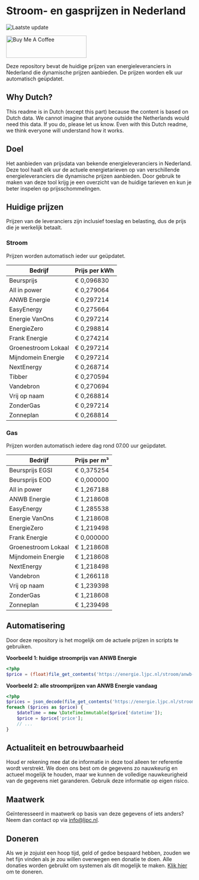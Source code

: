 # Stroom- en gasprijzen in Nederland

![Laatste update](https://img.shields.io/badge/laatste%20update-2024--08--30%2022%3A00%20CET-brightgreen)

<a href="https://www.buymeacoffee.com/Lars-" target="_blank"><img src="https://cdn.buymeacoffee.com/buttons/v2/default-orange.png" alt="Buy Me A Coffee" height="60" style="height: 60px !important;width: 217px !important;" ></a>

Deze repository bevat de huidige prijzen van energieleveranciers in Nederland die dynamische prijzen aanbieden. De prijzen worden elk uur automatisch geüpdatet.

## Why Dutch?

This readme is in Dutch (except this part) because the content is based on Dutch data. We cannot imagine that anyone outside the Netherlands would need this data. If you do, please let us know. Even with this Dutch readme, we think
everyone will understand how it works.

## Doel

Het aanbieden van prijsdata van bekende energieleveranciers in Nederland. Deze tool haalt elk uur de actuele energietarieven op van verschillende energieleveranciers die dynamische prijzen aanbieden. Door gebruik te maken van deze tool
krijg je een overzicht van de huidige tarieven en kun je beter inspelen op prijsschommelingen.

## Huidige prijzen

Prijzen van de leveranciers zijn inclusief toeslag en belasting, dus de prijs die je werkelijk betaalt.

### Stroom

Prijzen worden automatisch ieder uur geüpdatet.

 Bedrijf | Prijs per kWh 
---------|---------------
Beursprijs | € 0,096830
All in power | € 0,279064
ANWB Energie | € 0,297214
EasyEnergy | € 0,275664
Energie VanOns | € 0,297214
EnergieZero | € 0,298814
Frank Energie | € 0,274214
Groenestroom Lokaal | € 0,297214
Mijndomein Energie | € 0,297214
NextEnergy | € 0,268714
Tibber | € 0,270594
Vandebron | € 0,270694
Vrij op naam | € 0,268814
ZonderGas | € 0,297214
Zonneplan | € 0,268814


### Gas

Prijzen worden automatisch iedere dag rond 07.00 uur geüpdatet.

 Bedrijf | Prijs per m³ 
---------|--------------
Beursprijs EGSI | € 0,375254
Beursprijs EOD | € 0,000000
All in power | € 1,267188
ANWB Energie | € 1,218608
EasyEnergy | € 1,285538
Energie VanOns | € 1,218608
EnergieZero | € 1,219498
Frank Energie | € 0,000000
Groenestroom Lokaal | € 1,218608
Mijndomein Energie | € 1,218608
NextEnergy | € 1,218498
Vandebron | € 1,266118
Vrij op naam | € 1,239398
ZonderGas | € 1,218608
Zonneplan | € 1,239498


## Automatisering

Door deze repository is het mogelijk om de actuele prijzen in scripts te gebruiken.

**Voorbeeld 1: huidige stroomprijs van ANWB Energie**

```php
<?php
$price = (float)file_get_contents('https://energie.ljpc.nl/stroom/anwb-energie-nu.txt');

```

**Voorbeeld 2: alle stroomprijzen van ANWB Energie vandaag**

```php
<?php
$prices = json_decode(file_get_contents('https://energie.ljpc.nl/stroom/all-in-power-vandaag.json'),true);
foreach ($prices as $price) {
    $dateTime = new \DateTimeImmutable($price['datetime']);
    $price = $price['price'];
    // ...
}
```

## Actualiteit en betrouwbaarheid

Houd er rekening mee dat de informatie in deze tool alleen ter referentie wordt verstrekt. We doen ons best om de gegevens zo nauwkeurig en actueel mogelijk te houden, maar we kunnen de volledige nauwkeurigheid van de gegevens niet
garanderen. Gebruik deze informatie op eigen risico.

## Maatwerk

Geïnteresseerd in maatwerk op basis van deze gegevens of iets anders? Neem dan contact op
via [info@ljpc.nl](mailto:info@ljpc.nl?subject=Energie%20prijzen).

## Doneren

Als we je zojuist een hoop tijd, geld of gedoe bespaard hebben, zouden we het fijn vinden als je zou willen overwegen een
donatie te doen. Alle donaties worden gebruikt om systemen als dit mogelijk te
maken. [Klik hier](https://www.buymeacoffee.com/Lars-) om te doneren.
